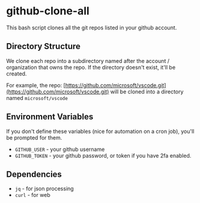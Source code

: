 # github-clone-all

This bash script clones all the git repos listed in your github account.

## Directory Structure

We clone each repo into a subdirectory named after the account / organization that owns the repo. If the directory doesn't exist, it'll be created.

For example, the repo: [https://github.com/microsoft/vscode.git](https://github.com/microsoft/vscode.git) will be cloned into a directory named `microsoft/vscode`

## Environment Variables

If you don't define these variables (nice for automation on a cron job), you'll be prompted for them.

- `GITHUB_USER` - your github username
- `GITHUB_TOKEN` - your github password, or token if you have 2fa enabled.

## Dependencies

- `jq` - for json processing
- `curl` - for web

